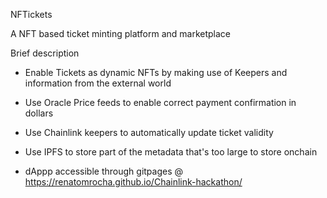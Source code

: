 NFTickets

A NFT based ticket minting platform and marketplace

Brief description

- Enable Tickets as dynamic NFTs by making use of Keepers and information from the external world

- Use Oracle Price feeds to enable correct payment confirmation in dollars

- Use Chainlink keepers to automatically update ticket validity

- Use IPFS to store part of the metadata that's too large to store onchain 

- dAppp accessible through gitpages @ https://renatomrocha.github.io/Chainlink-hackathon/
